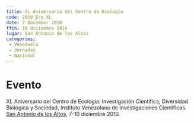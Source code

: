 ```yaml
---
title: XL Aniversario del Centro de Ecología
code: 2010_Eco_XL
date: 7 December 2010
ffin: 10 diciembre 2010
lugar: San Antonio de los Altos
categories:
 - Venezuela
 - Jornadas
 - Nacional
---
```

# Evento

XL Aniversario del Centro de Ecología: Investigación Científica, Diversidad Biológica y Sociedad, Instituto Venezolano de Investigaciones Científicas. [San Antonio de los Altos](/lgrs/San-Antonio.qmd), 7-10 diciembre 2010.
